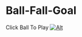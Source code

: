 # Ball-Fall-Goal
Click Ball To Play
[![Alt](https://media.giphy.com/media/QCD25PbCLbaWCKBP4t/giphy.gif)](https://npkeerthi.github.io/Ball-Fall-Goal)
